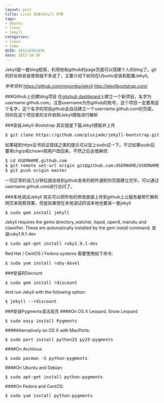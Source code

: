 ```yaml
--- 
layout: post
title: Linux 安装Jekyll 环境
tags: 
- Ubuntu
- linux
- Jekyll
categories:
- linux
- code
UUID: 201210301036
date: 2012-10-30
---
```


Jekyll是一套blog框架，利用他和github的page页就可以搭建个人的blog了。git的好处和安装使用就不多说了，主要介绍下如何在Ubuntu安装和配置Jekyll。

*参考资料*
<a href="https://github.com/mojombo/jekyll">https://github.com/mojombo/jekyll</a>
<a href="http://jekyllbootstrap.com/">http://jekyllbootstrap.com/</a>

###Github上创建blog项目
在[gituhub dashboard](https://github.com/)上建立一个新项目，名字为username.github.com。注意username为你github的账号，这个项目一定要用这个名字，这个名字的项目github会自动建立一个username.github.com的页面，将你在这个项目里的文件依照Jekyll摸板进行解析

###安装Jekyll-Bootstrap
其实就是下载Jekyll摸板并上传
<pre id="bash">
$ git clone https://github.com/plusjade/jekyll-bootstrap.git USERNAME.github.com
</pre>

如果碰到https证书验证错误之类的提示可以加上sudo试一下。不过如果sudo后要用chgrp和chown把用户改回来，不然之后会很麻烦.
<pre id="bash">
$ cd USERNAME.github.com
$ git remote set-url origin git@github.com:USERNAME/USERNAME.github.com.git
$ git push origin master
</pre>
一切正常的话几分钟后就会收到github发来的邮件通知你页面建立完毕。可以通过username.github.com进行访问了。

###本地调试Jekyll
其实可以把所有的修改直接上传到github上让服务器帮忙解析网页来观察效果，但是如果想在本地调试的话本地也要装一套jekyll

<pre id="bash">
$ sudo gem install jekyll
</pre>
Jekyll requires the gems directory_watcher, liquid, open4, maruku and classifier. These are automatically installed by the gem install command.
安装ruby1.9.1-dev
<pre id="bash">
$ sudo apt-get install ruby1.9.1-dev
</pre>
Red Hat / CentOS / Fedora systems 需要使用如下命令:
<pre id="bash">
$ sudo yum install ruby-devel
</pre>

###安装RDiscount
<pre id="bash">
$ sudo gem install rdiscount
</pre>
And run Jekyll with the following option:
<pre id="bash">
$ jekyll --rdiscount
</pre>

###安装Pygments语法高亮
####On OS X Leopard, Snow Leopard
<pre id="bash">
$ sudo easy_install Pygments
</pre>

####Alternatively on OS X with MacPorts:
<pre id="bash">
$ sudo port install python25 py25-pygments
</pre>
####On Archlinux
<pre id="bash">
$ sudo pacman -S python-pygments
</pre>
####On Ubuntu and Debian:
<pre id="bash">
$ sudo apt-get install python-pygments
</pre>
####On Fedora and CentOS:
<pre id="bash">
$ sudo yum install python-pygments
</pre>
